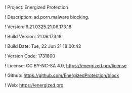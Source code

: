! Project: Energized Protection

! Description: ad.porn.malware blocking.

! Version: 6.21.0325.21.06.173.18

! Build Version: 21.06.173.18

! Build Date: Tue, 22 Jun 21 18:00:42

! Version Code: 1731800

! License: CC BY-NC-SA 4.0, https://energized.pro/license

! Github: https://github.com/EnergizedProtection/block

! Web: https://energized.pro
